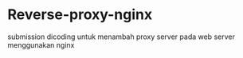 # Reverse-proxy-nginx
submission dicoding untuk menambah proxy server pada web server menggunakan nginx
